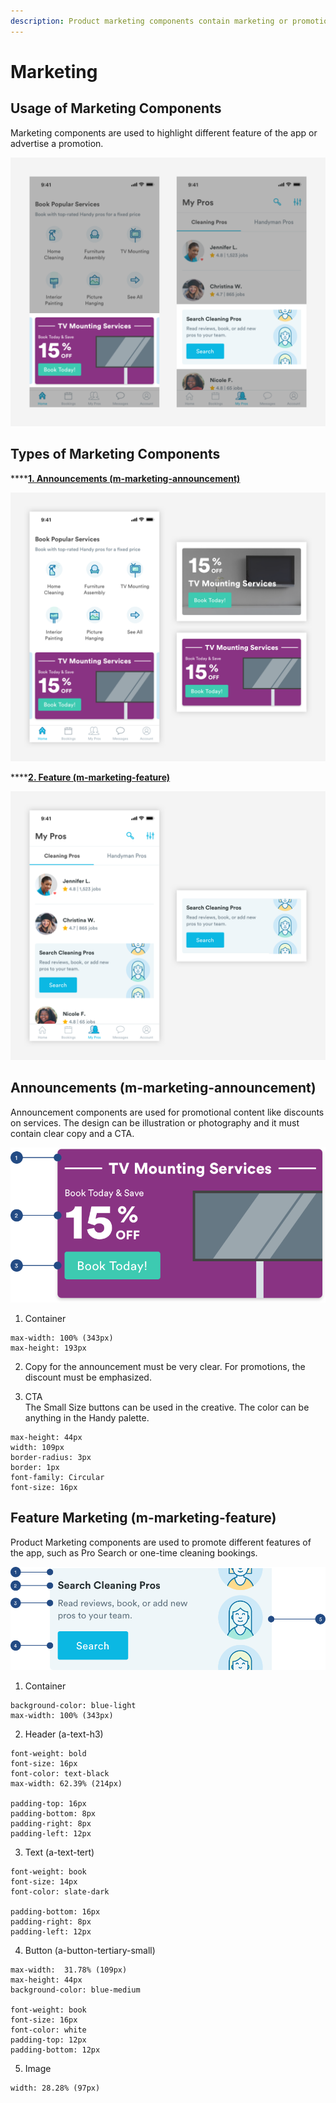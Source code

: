```yaml
---
description: Product marketing components contain marketing or promotional content.
---
```


# Marketing

## Usage of Marketing Components

Marketing components are used to highlight different feature of the app or advertise a promotion. 

![](../.gitbook/assets/product-marketing-overview.png)

## Types of Marketing Components

\*\*\*\*[**1. Announcements \(m-marketing-announcement\)** ](marketing.md#announcements-m-marketing-announcement)

![](../.gitbook/assets/announcement.png)

\*\*\*\*[**2. Feature \(m-marketing-feature\)**](marketing.md#feature-marketing-m-marketing-feature)

![](../.gitbook/assets/feature.png)

## Announcements \(m-marketing-announcement\)

Announcement components are used for promotional content like discounts on services. The design can be illustration or photography and it must contain clear copy and a CTA.

![](../.gitbook/assets/announcment-deepdive.png)

1. Container

```text
max-width: 100% (343px)
max-height: 193px
```

2. Copy for the announcement must be very clear. For promotions, the discount must be emphasized.

3. CTA  
The Small Size buttons can be used in the creative. The color can be anything in the Handy palette.

```text
max-height: 44px
width: 109px
border-radius: 3px
border: 1px
font-family: Circular
font-size: 16px
```

## Feature Marketing \(m-marketing-feature\) 

Product Marketing components are used to promote different features of the app, such as Pro Search or one-time cleaning bookings.

![](../.gitbook/assets/feature-marketing.png)

1. Container

```
background-color: blue-light 
max-width: 100% (343px)
```

2. Header \(a-text-h3\)

```text
font-weight: bold
font-size: 16px
font-color: text-black
max-width: 62.39% (214px)

padding-top: 16px
padding-bottom: 8px
padding-right: 8px
padding-left: 12px
```

3. Text \(a-text-tert\)

```text
font-weight: book
font-size: 14px
font-color: slate-dark

padding-bottom: 16px
padding-right: 8px
padding-left: 12px
```

4. Button \(a-button-tertiary-small\)

```text
max-width:  31.78% (109px)
max-height: 44px
background-color: blue-medium

font-weight: book
font-size: 16px
font-color: white
padding-top: 12px
padding-bottom: 12px
```

5. Image

```text
width: 28.28% (97px)
```


